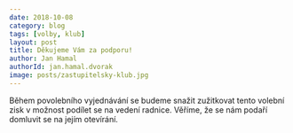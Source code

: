 ```yaml
---
date: 2018-10-08
category: blog
tags: [volby, klub]
layout: post
title: Děkujeme Vám za podporu!
author: Jan Hamal
authorId: jan.hamal.dvorak
image: posts/zastupitelsky-klub.jpg
---
```


Během povolebního vyjednávání se budeme snažit zužitkovat tento volební zisk v možnost podílet se na vedení radnice. Věříme, že se nám podaří domluvit se na jejím otevírání.
